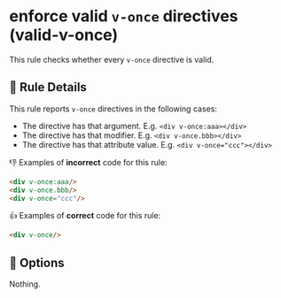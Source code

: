 # enforce valid `v-once` directives (valid-v-once)

This rule checks whether every `v-once` directive is valid.

## :book: Rule Details

This rule reports `v-once` directives in the following cases:

- The directive has that argument. E.g. `<div v-once:aaa></div>`
- The directive has that modifier. E.g. `<div v-once.bbb></div>`
- The directive has that attribute value. E.g. `<div v-once="ccc"></div>`

:-1: Examples of **incorrect** code for this rule:

```html
<div v-once:aaa/>
<div v-once.bbb/>
<div v-once="ccc"/>
```

:+1: Examples of **correct** code for this rule:

```html
<div v-once/>
```

## :wrench: Options

Nothing.
